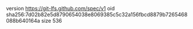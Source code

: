version https://git-lfs.github.com/spec/v1
oid sha256:7d02b82e5d8790654038e8069385c5c32a156fbcd8879b7265468088b640164a
size 536
